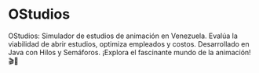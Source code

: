 # OStudios
OStudios: Simulador de estudios de animación en Venezuela. Evalúa la viabilidad de abrir estudios, optimiza empleados y costos. Desarrollado en Java con Hilos y Semáforos. ¡Explora el fascinante mundo de la animación! 🎬🚀
